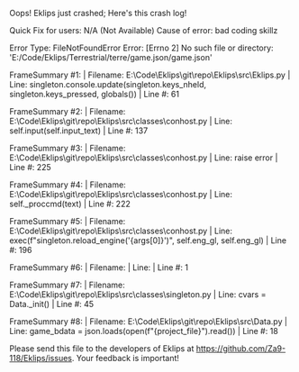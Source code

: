 Oops! Eklips just crashed;
Here's this crash log!

Quick Fix for users: N/A (Not Available)
Cause of error: bad coding skillz

Error Type: FileNotFoundError
Error: [Errno 2] No such file or directory: 'E:/Code/Eklips/Terrestrial/terre/game.json/game.json'

FrameSummary #1:
  | Filename: E:\Code\Eklips\git\repo\Eklips\src\Eklips.py
  | Line: singleton.console.update(singleton.keys_nheld, singleton.keys_pressed, globals())
  | Line #: 61

FrameSummary #2:
  | Filename: E:\Code\Eklips\git\repo\Eklips\src\classes\conhost.py
  | Line: self.input(self.input_text)
  | Line #: 137

FrameSummary #3:
  | Filename: E:\Code\Eklips\git\repo\Eklips\src\classes\conhost.py
  | Line: raise error
  | Line #: 225

FrameSummary #4:
  | Filename: E:\Code\Eklips\git\repo\Eklips\src\classes\conhost.py
  | Line: self._proccmd(text)
  | Line #: 222

FrameSummary #5:
  | Filename: E:\Code\Eklips\git\repo\Eklips\src\classes\conhost.py
  | Line: exec(f"singleton.reload_engine('{args[0]}')", self.eng_gl, self.eng_gl)
  | Line #: 196

FrameSummary #6:
  | Filename: <string>
  | Line: 
  | Line #: 1

FrameSummary #7:
  | Filename: E:\Code\Eklips\git\repo\Eklips\src\classes\singleton.py
  | Line: cvars = Data._init()
  | Line #: 45

FrameSummary #8:
  | Filename: E:\Code\Eklips\git\repo\Eklips\src\Data.py
  | Line: game_bdata     = json.loads(open(f"{project_file}").read())
  | Line #: 18


Please send this file to the developers of Eklips at https://github.com/Za9-118/Eklips/issues. 
Your feedback is important!